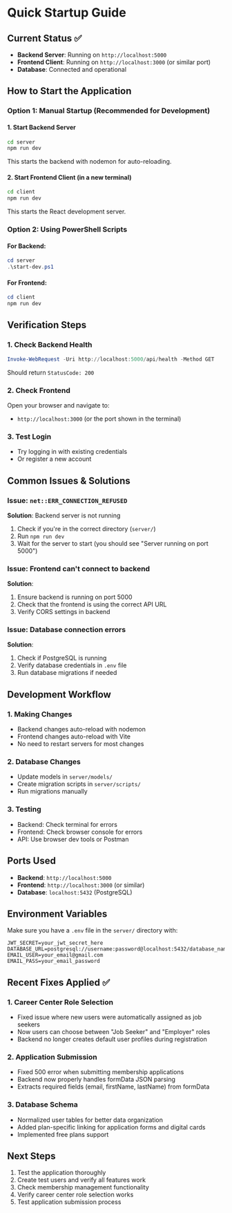 # Quick Startup Guide

## Current Status ✅
- **Backend Server**: Running on `http://localhost:5000`
- **Frontend Client**: Running on `http://localhost:3000` (or similar port)
- **Database**: Connected and operational

## How to Start the Application

### Option 1: Manual Startup (Recommended for Development)

#### 1. Start Backend Server
```bash
cd server
npm run dev
```
This starts the backend with nodemon for auto-reloading.

#### 2. Start Frontend Client (in a new terminal)
```bash
cd client
npm run dev
```
This starts the React development server.

### Option 2: Using PowerShell Scripts

#### For Backend:
```powershell
cd server
.\start-dev.ps1
```

#### For Frontend:
```powershell
cd client
npm run dev
```

## Verification Steps

### 1. Check Backend Health
```powershell
Invoke-WebRequest -Uri http://localhost:5000/api/health -Method GET
```
Should return `StatusCode: 200`

### 2. Check Frontend
Open your browser and navigate to:
- `http://localhost:3000` (or the port shown in the terminal)

### 3. Test Login
- Try logging in with existing credentials
- Or register a new account

## Common Issues & Solutions

### Issue: `net::ERR_CONNECTION_REFUSED`
**Solution**: Backend server is not running
1. Check if you're in the correct directory (`server/`)
2. Run `npm run dev`
3. Wait for the server to start (you should see "Server running on port 5000")

### Issue: Frontend can't connect to backend
**Solution**: 
1. Ensure backend is running on port 5000
2. Check that the frontend is using the correct API URL
3. Verify CORS settings in backend

### Issue: Database connection errors
**Solution**:
1. Check if PostgreSQL is running
2. Verify database credentials in `.env` file
3. Run database migrations if needed

## Development Workflow

### 1. Making Changes
- Backend changes auto-reload with nodemon
- Frontend changes auto-reload with Vite
- No need to restart servers for most changes

### 2. Database Changes
- Update models in `server/models/`
- Create migration scripts in `server/scripts/`
- Run migrations manually

### 3. Testing
- Backend: Check terminal for errors
- Frontend: Check browser console for errors
- API: Use browser dev tools or Postman

## Ports Used
- **Backend**: `http://localhost:5000`
- **Frontend**: `http://localhost:3000` (or similar)
- **Database**: `localhost:5432` (PostgreSQL)

## Environment Variables
Make sure you have a `.env` file in the `server/` directory with:
```
JWT_SECRET=your_jwt_secret_here
DATABASE_URL=postgresql://username:password@localhost:5432/database_name
EMAIL_USER=your_email@gmail.com
EMAIL_PASS=your_email_password
```

## Recent Fixes Applied ✅

### 1. Career Center Role Selection
- Fixed issue where new users were automatically assigned as job seekers
- Now users can choose between "Job Seeker" and "Employer" roles
- Backend no longer creates default user profiles during registration

### 2. Application Submission
- Fixed 500 error when submitting membership applications
- Backend now properly handles formData JSON parsing
- Extracts required fields (email, firstName, lastName) from formData

### 3. Database Schema
- Normalized user tables for better data organization
- Added plan-specific linking for application forms and digital cards
- Implemented free plans support

## Next Steps
1. Test the application thoroughly
2. Create test users and verify all features work
3. Check membership management functionality
4. Verify career center role selection works
5. Test application submission process
